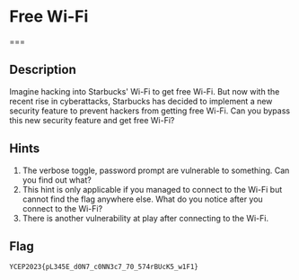 # Free Wi-Fi
===

## Description
Imagine hacking into Starbucks' Wi-Fi to get free Wi-Fi. But now with the recent rise in cyberattacks, Starbucks has decided to implement a new security feature to prevent hackers from getting free Wi-Fi. Can you bypass this new security feature and get free Wi-Fi?

## Hints
1. The verbose toggle, password prompt are vulnerable to something. Can you find out what?
2. This hint is only applicable if you managed to connect to the Wi-Fi but cannot find the flag anywhere else. What do you notice after you connect to the Wi-Fi?
3. There is another vulnerability at play after connecting to the Wi-Fi.

## Flag
```
YCEP2023{pL345E_d0N7_c0NN3c7_70_574rBUcK5_w1F1}
```